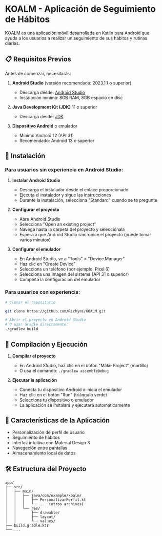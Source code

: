 # KOALM - Aplicación de Seguimiento de Hábitos

KOALM es una aplicación móvil desarrollada en Kotlin para Android que ayuda a los usuarios a realizar un seguimiento de sus hábitos y rutinas diarias.

## 📋 Requisitos Previos

Antes de comenzar, necesitarás:

1. **Android Studio** (versión recomendada: 2023.1.1 o superior)
   - Descarga desde: [Android Studio](https://developer.android.com/studio)
   - Instalación mínima: 8GB RAM, 8GB espacio en disc

2. **Java Development Kit (JDK)** 11 o superior
   - Descarga desde: [JDK](https://www.oracle.com/java/technologies/downloads/)

3. **Dispositivo Android** o emulador
   - Mínimo Android 12 (API 31)
   - Recomendado: Android 13 o superior

## 🚀 Instalación

### Para usuarios sin experiencia en Android Studio:

1. **Instalar Android Studio**
   - Descarga el instalador desde el enlace proporcionado
   - Ejecuta el instalador y sigue las instrucciones
   - Durante la instalación, selecciona "Standard" cuando se te pregunte

2. **Configurar el proyecto**
   - Abre Android Studio
   - Selecciona "Open an existing project"
   - Navega hasta la carpeta del proyecto y selecciónala
   - Espera a que Android Studio sincronice el proyecto (puede tomar varios minutos)

3. **Configurar el emulador**
   - En Android Studio, ve a "Tools" > "Device Manager"
   - Haz clic en "Create Device"
   - Selecciona un teléfono (por ejemplo, Pixel 6)
   - Selecciona una imagen del sistema (API 31 o superior)
   - Completa la configuración del emulador

### Para usuarios con experiencia:

```bash
# Clonar el repositorio

git clone https://github.com/Richyms/KOALM.git

# Abrir el proyecto en Android Studio
# O usar Gradle directamente:
./gradlew build
```

## 🔧 Compilación y Ejecución

1. **Compilar el proyecto**
   - En Android Studio, haz clic en el botón "Make Project" (martillo)
   - O usa el comando: `./gradlew assembleDebug`

2. **Ejecutar la aplicación**
   - Conecta tu dispositivo Android o inicia el emulador
   - Haz clic en el botón "Run" (triángulo verde)
   - Selecciona tu dispositivo o emulador
   - La aplicación se instalará y ejecutará automáticamente

## 📱 Características de la Aplicación

- Personalización de perfil de usuario
- Seguimiento de hábitos
- Interfaz intuitiva con Material Design 3
- Navegación entre pantallas
- Almacenamiento local de datos

## 🛠️ Estructura del Proyecto

```
app/
├── src/
│   ├── main/
│   │   ├── java/com/example/koalm/
│   │   │   ├── PersonalizarPerfil.kt
│   │   │   └── ... (otros archivos)
│   │   └── res/
│   │       ├── drawable/
│   │       ├── layout/
│   │       └── values/
├── build.gradle.kts
└── ...
```
